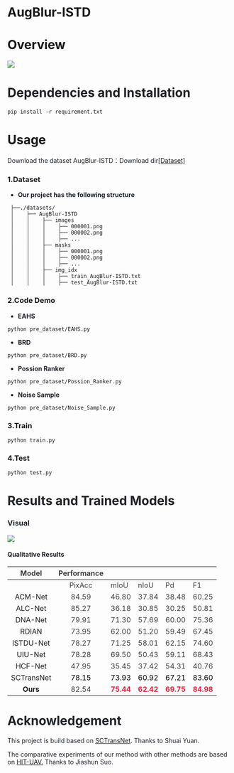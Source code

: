 # AugBlur-ISTD
# Overview
![](https://cdn.nlark.com/yuque/0/2025/png/50405538/1743506090090-4bf828a9-968c-41cd-9f77-fa3f6ff55567.png)

# <font style="color:rgb(31, 35, 40);">Dependencies and Installation</font>
```plain
pip install -r requirement.txt
```

# Usage
<font style="color:rgb(31, 35, 40);">Download the dataset AugBlur-ISTD：Download dir[</font>[Dataset]](about:blank)

### <font style="color:rgb(31, 35, 40);">1.Dataset</font>
+ **<font style="color:rgb(31, 35, 40);">Our project has the following structure</font>**

```plain
 ├──./datasets/
 │    ├── AugBlur-ISTD
 │    │    ├── images
 │    │    │    ├── 000001.png
 │    │    │    ├── 000002.png
 │    │    │    ├── ...
 │    │    ├── masks
 │    │    │    ├── 000001.png
 │    │    │    ├── 000002.png
 │    │    │    ├── ...
 │    │    ├── img_idx
 │    │    │    ├── train_AugBlur-ISTD.txt
 │    │    │    ├── test_AugBlur-ISTD.txt
```

### 2.Code Demo
+ **<font style="color:rgb(31, 35, 40);">EAHS</font>**

```plain
python pre_dataset/EAHS.py
```

+ **<font style="color:rgb(31, 35, 40);">BRD</font>**

```plain
python pre_dataset/BRD.py
```

+ **<font style="color:rgb(31, 35, 40);">Possion Ranker</font>**

```plain
python pre_dataset/Possion_Ranker.py
```

+ **<font style="color:rgb(31, 35, 40);">Noise Sample</font>**

```plain
python pre_dataset/Noise_Sample.py
```

### 3.Train
```plain
python train.py
```

### 4.Test
```plain
python test.py
```



# <font style="color:rgb(31, 35, 40);">Results and Trained Models</font>
### <font style="color:rgb(31, 35, 40);">Visual</font>
![](https://cdn.nlark.com/yuque/0/2025/png/50405538/1743506123471-92ed2472-74c5-4f1c-b319-fc4622ef7191.png)

#### <font style="color:rgb(31, 35, 40);">Qualitative Results</font>
| <font style="color:rgb(64, 64, 64);">Model</font> | <font style="color:rgb(64, 64, 64);">Performance</font> | | | | |
| :---: | :---: | --- | --- | --- | --- |
| | <font style="color:rgb(64, 64, 64);">PixAcc</font> | <font style="color:rgb(64, 64, 64);">mIoU</font> | <font style="color:rgb(64, 64, 64);">nIoU</font> | <font style="color:rgb(64, 64, 64);">Pd</font> | <font style="color:rgb(64, 64, 64);">F1</font> |
| ACM-Net  | <font style="color:rgb(64, 64, 64);">84.59</font> | <font style="color:rgb(64, 64, 64);">46.80</font> | <font style="color:rgb(64, 64, 64);">37.84</font> | <font style="color:rgb(64, 64, 64);">38.48</font> | <font style="color:rgb(64, 64, 64);">60.25</font> |
| ALC-Net | <font style="color:rgb(64, 64, 64);">85.27</font> | <font style="color:rgb(64, 64, 64);">36.18</font> | <font style="color:rgb(64, 64, 64);">30.85</font> | <font style="color:rgb(64, 64, 64);">30.25</font> | <font style="color:rgb(64, 64, 64);">50.81</font> |
| DNA-Net | <font style="color:rgb(64, 64, 64);">79.91</font> | <font style="color:rgb(64, 64, 64);">71.30</font> | <font style="color:rgb(64, 64, 64);">57.69</font> | <font style="color:rgb(64, 64, 64);">60.00</font> | <font style="color:rgb(64, 64, 64);">75.36</font> |
| RDIAN | <font style="color:rgb(64, 64, 64);">73.95</font> | <font style="color:rgb(64, 64, 64);">62.00</font> | <font style="color:rgb(64, 64, 64);">51.20</font> | <font style="color:rgb(64, 64, 64);">59.49</font> | <font style="color:rgb(64, 64, 64);">67.45</font> |
| ISTDU-Net | <font style="color:rgb(64, 64, 64);">78.27</font> | <font style="color:rgb(64, 64, 64);">71.25</font> | <font style="color:rgb(64, 64, 64);">58.01</font> | <font style="color:rgb(64, 64, 64);">62.15</font> | <font style="color:rgb(64, 64, 64);">74.60</font> |
| UIU-Net | <font style="color:rgb(64, 64, 64);">78.28</font> | <font style="color:rgb(64, 64, 64);">69.50</font> | <font style="color:rgb(64, 64, 64);">50.43</font> | <font style="color:rgb(64, 64, 64);">59.11</font> | <font style="color:rgb(64, 64, 64);">68.43</font> |
| HCF-Net | <font style="color:rgb(64, 64, 64);">47.95</font> | <font style="color:rgb(64, 64, 64);">35.45</font> | <font style="color:rgb(64, 64, 64);">37.42</font> | <font style="color:rgb(64, 64, 64);">54.31</font> | <font style="color:rgb(64, 64, 64);">40.76</font> |
| SCTransNet | <font style="color:#000000;">78.15</font> | <font style="color:#000000;">73.93</font> | <font style="color:#000000;">60.92</font> | <font style="color:#000000;">67.21</font> | <font style="color:#000000;">83.60</font> |
| **Ours** | <font style="color:rgb(64, 64, 64);">82.54</font> | **<font style="color:#DF2A3F;">75.44</font>** | **<font style="color:#DF2A3F;">62.42</font>** | **<font style="color:#DF2A3F;">69.75</font>** | **<font style="color:#DF2A3F;">84.98</font>** |




# <font style="color:rgb(31, 35, 40);">Acknowledgement</font>
<font style="color:rgb(31, 35, 40);">This project is build based on</font><font style="color:rgb(31, 35, 40);"> </font>[SCTransNet](https://github.com/xdFai/SCTransNet)<font style="color:rgb(31, 35, 40);">. Thanks to Shuai Yuan.</font>

<font style="color:rgb(31, 35, 40);">The comparative experiments of our method with other methods are based on </font>[HIT-UAV.](https://github.com/suojiashun/HIT-UAV-Infrared-Thermal-Dataset)<font style="color:rgb(31, 35, 40);"> Thanks to Jiashun Suo.</font>

